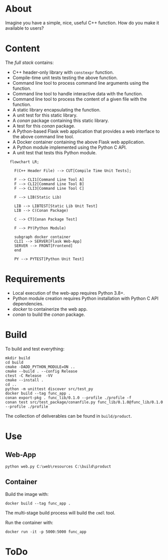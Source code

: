 
# About

Imagine you have a simple, nice, useful C++ function. How do you make it available to users?

# Content

The *full stack* contains:

* C++ header-only library with ```constexpr``` function.
* Compile-time unit tests testing the above function.
* Command line tool to process command line arguments using the function.
* Command line tool to handle interactive data with the function.
* Command line tool to process the content of a given file with the function.
* A static library encapsulating the function.
* A unit test for this static library.
* A *conan* package containing this static library.
* A test for this *conan* package.
* A Python-based Flask web application that provides a web interface to the above command line tool.
* A Docker container containing the above Flask web application.
* A Python module implemented using the Python C API.
* A unit test that tests this Python module.

```mermaid
  flowchart LR;

    F(C++ Header File) --> CUT[Compile Time Unit Tests];

    F --> CLI1[Command Line Tool A]
    F --> CLI2[Command Line Tool B]
    F --> CLI3[Command Line Tool C]

    F --> LIB(Static Lib)

    LIB --> LIBTEST[Static Lib Unit Test]
    LIB --> C(Conan Package)

    C --> CT[Conan Package Test]

    F --> PY(Python Module)

    subgraph docker container
    CLI1 --> SERVER[Flask Web-App]
    SERVER --> FRONT[Frontend]
    end

    PY --> PYTEST[Python Unit Test]
```


# Requirements

* Local execution of the web-app requires Python 3.8+.
* Python module creation requires Python installation with Python C API dependencies.
* *docker* to containerize the web app.
* *conan* to build the *conan* package.


# Build

To build and test everything:

```
mkdir build
cd build
cmake -DADD_PYTHON_MODULE=ON ..
cmake --build . --config Release
ctest -C Release  -VV
cmake --install .
cd ..
python -m unittest discover src/test_py
docker build --tag func_app .
conan export-pkg . func_lib/0.1.0 --profile ./profile -f
conan test src/test_package/conanfile.py func_lib/0.1.0@func_lib/0.1.0 --profile ./profile
```

The collection of deliverables can be found in ```build/product```.

# Use


## Web-App

```
python web.py C:\web\resources C:\build\product
```

## Container

Build the image with:
```
docker build --tag func_app .
```
The multi-stage build process will build the ```cmdl``` tool.


Run the container with:
```
docker run -it -p 5000:5000 func_app
```

# ToDo



